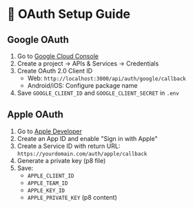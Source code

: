 # 🔐 OAuth Setup Guide

## Google OAuth

1. Go to [Google Cloud Console](https://console.cloud.google.com/)
2. Create a project → APIs & Services → Credentials
3. Create OAuth 2.0 Client ID
   - Web: `http://localhost:3000/api/auth/google/callback`
   - Android/iOS: Configure package name
4. Save `GOOGLE_CLIENT_ID` and `GOOGLE_CLIENT_SECRET` in `.env`

## Apple OAuth

1. Go to [Apple Developer](https://developer.apple.com/account/)
2. Create an App ID and enable "Sign in with Apple"
3. Create a Service ID with return URL: `https://yourdomain.com/auth/apple/callback`
4. Generate a private key (p8 file)
5. Save:
   - `APPLE_CLIENT_ID`
   - `APPLE_TEAM_ID`
   - `APPLE_KEY_ID`
   - `APPLE_PRIVATE_KEY` (p8 content)